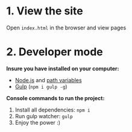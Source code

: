 # 1. View the site
Open `index.html` in the browser and view pages

# 2. Developer mode

__Insure you have installed on your computer:__

* [Node.js](https://nodejs.org/en/download/) and [path variables](http://stackoverflow.com/questions/8278143/node-js-how-to-run-node-command-from-any-path)
* [Gulp](http://gulpjs.com/) (`npm i gulp -g`)

__Console commands to run the project:__

1. Install all dependenсies: `npm i`
2. Run gulp watcher: `gulp`
3. Enjoy the power :)